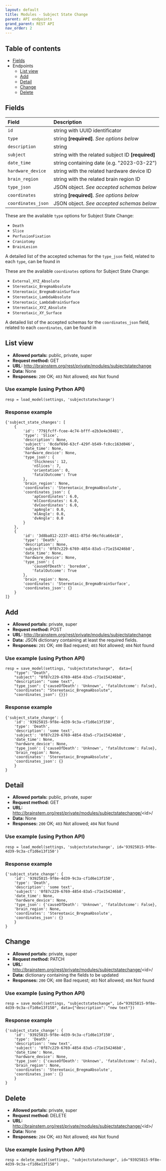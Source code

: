 ```yaml
---
layout: default
title: Modules - Subject State Change
parent: API endpoints
grand_parent: REST API
nav_order: 2
---
```


## Table of contents
- [Fields](/brainstem_support/restapi/modules/subjectstatechange/#fields)
- Endpoints
  - [List view](/brainstem_support/restapi/modules/subjectstatechange/#list-view)
  - [Add](/brainstem_support/restapi/modules/subjectstatechange/#add)
  - [Detail](/brainstem_support/restapi/modules/subjectstatechange/#detail)
  - [Change](/brainstem_support/restapi/modules/subjectstatechange/#change)
  - [Delete](/brainstem_support/restapi/modules/subjectstatechange/#delete)

## Fields

| Field        | Description  |
|:-------------|:-------------|
| `id` | string with UUID identificator |
| `type` | string **[required]**. *See options below* |
| `description` | string |
| `subject` | string with the related subject ID **[required]** |
| `date_time` | string containing date (e.g. "2023-03-22") |
| `hardware_device` | string with the related hardware device ID |
| `brain_region` | string with the related brain region ID |
| `type_json` | JSON object. *See accepted schemas below* |
| `coordinates` | string **[required]**. *See options below* |
| `coordinates_json` | JSON object. *See accepted schemas below* |


These are the available `type` options for Subject State Change:
- `Death`
- `Slice`
- `PerfusionFixation`
- `Craniotomy`
- `BrainLesion`

A detailed list of the accepted schemas for the `type_json` field, related to each `type`, can be found in


These are the available `coordinates` options for Subject State Change:
- `External_XYZ_Absolute`
- `Stereotaxic_BregmaAbsolute`
- `Stereotaxic_BregmaBrainSurface`
- `Stereotaxic_LambdaAbsolute`
- `Stereotaxic_LambdaBrainSurface`
- `Stereotaxic_XYZ_Absolute`
- `Stereotaxic_XY_Surface`

A detailed list of the accepted schemas for the `coordinates_json` field, related to each `coordinates`, can be found in


## List view
- **Allowed portals:** public, private, super
- **Request method:** GET
- **URL:** http://brainstem.org/rest/private/modules/subjectstatechange
- **Data:** None
- **Responses:** `200` OK; `403` Not allowed; `404` Not found

### Use example (using Python API)
```
resp = load_model(settings, 'subjectstatechange')
```

### Response example
```
{'subject_state_changes': [
    {
        'id': '7791fcff-fcee-4c74-bfff-e2b3e4e38481',
        'type': 'Slice',
        'description': None,
        'subject': '0cdaf69d-63cf-429f-b549-fc0cc163d046',
        'date_time': None,
        'hardware_device': None,
        'type_json': {
            'thickness': 12,
            'nSlices': 7,
            'orientation': 0,
            'fatalOutcome': True
        },
        'brain_region': None,
        'coordinates': 'Stereotaxic_BregmaAbsolute',
        'coordinates_json': {
            'apCoordinates': 6.0,
            'mlCoordinates': 6.0,
            'dvCoordinates': 6.0,
            'apAngle': 0.0,
            'mlAngle': 0.0,
            'dvAngle': 0.0
        }
    },
    {
        'id': '3d8ba812-2237-4811-875d-96cfdca66e18',
        'type': 'Death',
        'description': None,
        'subject': '0f87c229-6769-4854-83a5-c71e154246b8',
        'date_time': None,
        'hardware_device': None,
        'type_json': {
            'causeOfDeath': 'boredom', 
            'fatalOutcome': True
        },
        'brain_region': None,
        'coordinates': 'Stereotaxic_BregmaBrainSurface',
        'coordinates_json': {}
    }
]}
```


## Add
- **Allowed portals:** private, super
- **Request method:** POST
- **URL:** http://brainstem.org/rest/private/modules/subjectstatechange
- **Data:** JSON dictionary containing at least the required fields.
- **Responses:** `201` OK; `400` Bad request; `403` Not allowed; `404` Not found

### Use example (using Python API)
```
resp = save_model(settings, "subjectstatechange",  data={
    "type": "Death",
    "subject": "0f87c229-6769-4854-83a5-c71e154246b8",
    "description": "some text",
    "type_json": {'causeOfDeath': 'Unknown', 'fatalOutcome': False},
    "coordinates": "Stereotaxic_BregmaAbsolute",
    "coordinates_json": {}})
```

### Response example
```
{'subject_state_change': {
    'id': '93925815-9f8e-4d39-9c3a-cf1d6e13f150',
    'type': 'Death',
    'description': 'some text',
    'subject': '0f87c229-6769-4854-83a5-c71e154246b8',
    'date_time': None,
    'hardware_device': None,
    'type_json': {'causeOfDeath': 'Unknown', 'fatalOutcome': False},
    'brain_region': None,
    'coordinates': 'Stereotaxic_BregmaAbsolute',
    'coordinates_json': {}
    }
}
```



## Detail
- **Allowed portals:** public, private, super
- **Request method:** GET
- **URL:** http://brainstem.org/rest/private/modules/subjectstatechange/<id\>/
- **Data:** None
- **Responses:** `200` OK; `403` Not allowed; `404` Not found

### Use example (using Python API)
```
resp = load_model(settings, 'subjectstatechange', id='93925815-9f8e-4d39-9c3a-cf1d6e13f150')
```

### Response example
```
{'subject_state_change': {
    'id': '93925815-9f8e-4d39-9c3a-cf1d6e13f150',
    'type': 'Death',
    'description': 'some text',
    'subject': '0f87c229-6769-4854-83a5-c71e154246b8',
    'date_time': None,
    'hardware_device': None,
    'type_json': {'causeOfDeath': 'Unknown', 'fatalOutcome': False},
    'brain_region': None,
    'coordinates': 'Stereotaxic_BregmaAbsolute',
    'coordinates_json': {}
    }
}
```


## Change
- **Allowed portals:** private, super
- **Request method:** PATCH
- **URL:** http://brainstem.org/rest/private/modules/subjectstatechange/<id\>/
- **Data:** dictionary containing the fields to be updated
- **Responses:** `200` OK; `400` Bad request; `403` Not allowed; `404` Not found


### Use example (using Python API)
```
resp = save_model(settings, "subjectstatechange", id="93925815-9f8e-4d39-9c3a-cf1d6e13f150", data={"description": "new text"})
```

### Response example
```
{'subject_state_change': {
    'id': '93925815-9f8e-4d39-9c3a-cf1d6e13f150',
    'type': 'Death',
    'description': 'new text',
    'subject': '0f87c229-6769-4854-83a5-c71e154246b8',
    'date_time': None,
    'hardware_device': None,
    'type_json': {'causeOfDeath': 'Unknown', 'fatalOutcome': False},
    'brain_region': None,
    'coordinates': 'Stereotaxic_BregmaAbsolute',
    'coordinates_json': {}
    }
}
```


## Delete
- **Allowed portals:** private, super
- **Request method:** DELETE
- **URL:** http://brainstem.org/rest/private/modules/subjectstatechange/<id\>/
- **Data:** None
- **Responses:** `204` OK; `403` Not allowed; `404` Not found


### Use example (using Python API)
```
resp = delete_model(settings, "subjectstatechange", id="93925815-9f8e-4d39-9c3a-cf1d6e13f150")
``` 
